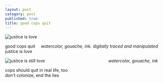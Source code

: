 ```yaml
---
layout: post
category: post
published: true
title: good cops quit
---
```

![justice is love]({{site.baseurl}}/media/good-cops-quit.jpeg)
<!--more-->
<span class='date' style='float:right;'>*watercolor, gouache, ink. digitally traced and manipulated*</span>

  
  
  
good cops quit   
justice is love  




![justice is still love]({{site.baseurl}}/media/good-cops-quit-painting.jpeg)
<span class='date' style='float:right;'>*watercolor, gouache, ink*</span>




cops should quit in real life, too  
don't colonize, end the lies
